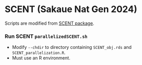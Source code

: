# SCENT (Sakaue Nat Gen 2024)
Scripts are modified from [SCENT package](https://github.com/immunogenomics/SCENT/tree/main).
### Run SCENT `parallelizedSCENT.sh`
- Modify `--chdir` to directory containing `SCENT_obj.rds` and `SCENT_parallelization.R`.
- Must use an R environment.
